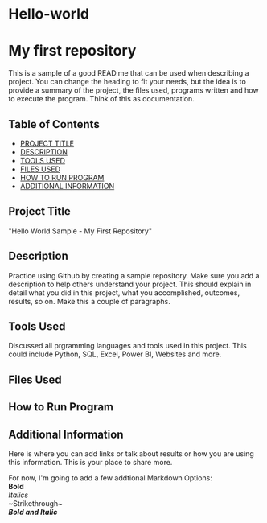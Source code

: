 # Hello-world

# My first repository
This is a sample of a good READ.me that can be used when describing a project. You can change the heading to fit your needs, but the idea is to provide a summary of the project, the files used, programs written and how to execute the program. Think of this as documentation.

## Table of Contents

- [PROJECT TITLE](#Project-Title)
- [DESCRIPTION](#Description)
- [TOOLS USED](#Tools-Used)
- [FILES USED](#files-used)
- [HOW TO RUN PROGRAM](#How-to-run-program)
- [ADDITIONAL INFORMATION](#additional-information)

## Project Title

"Hello World Sample - My First Repository"

## Description

Practice using Github by creating a sample repository. Make sure you add a description to help others understand your project. This should explain in detail what you did in this project, what you accomplished, outcomes, results, so on. Make this a couple of paragraphs.

## Tools Used 

Discussed all prgramming languages and tools used in this project. This could include Python, SQL, Excel, Power BI, Websites and more.

## Files Used



## How to Run Program



## Additional Information

Here is where you can add links or talk about results or how you are using this information. This is your place to share more.  
 
For now, I'm going to add a few addtional Markdown Options:  
**Bold**  
*Italics*  
~Strikethrough~  
***Bold and Italic***





